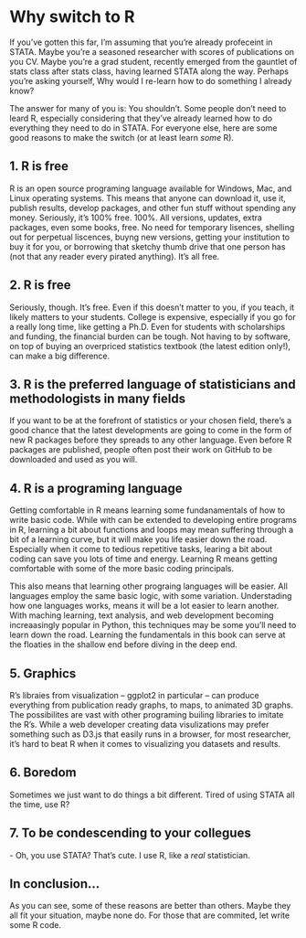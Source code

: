 Why switch to R
================

If you’ve gotten this far, I’m assuming that you’re already profeceint
in STATA. Maybe you’re a seasoned researcher with scores of publications
on you CV. Maybe you’re a grad student, recently emerged from the
gauntlet of stats class after stats class, having learned STATA along
the way. Perhaps you’re asking yourself, Why would I re-learn how to do
something I already know?

The answer for many of you is: You shouldn’t. Some people don’t need to
leard R, especially considering that they’ve already learned how to do
everything they need to do in STATA. For everyone else, here are some
good reasons to make the switch (or at least learn *some* R).

## 1\. R is free

R is an open source programing language available for Windows, Mac, and
Linux operating systems. This means that anyone can download it, use it,
publish results, develop packages, and other fun stuff without spending
any money. Seriously, it’s 100% free. 100%. All versions, updates, extra
packages, even some books, free. No need for temporary lisences,
shelling out for perpetual liscences, buyng new versions, getting your
institution to buy it for you, or borrowing that sketchy thumb drive
that one person has (not that any reader every pirated anything). It’s
all free.

## 2\. R is free

Seriously, though. It’s free. Even if this doesn’t matter to you, if you
teach, it likely matters to your students. College is expensive,
especially if you go for a really long time, like getting a Ph.D. Even
for students with scholarships and funding, the financial burden can be
tough. Not having to by software, on top of buying an overpriced
statistics textbook (the latest edition only\!), can make a big
difference.

## 3\. R is the preferred language of statisticians and methodologists in many fields

If you want to be at the forefront of statistics or your chosen field,
there’s a good chance that the latest developments are going to come in
the form of new R packages before they spreads to any other language.
Even before R packages are published, people often post their work on
GitHub to be downloaded and used as you will.

## 4\. R is a programing language

Getting comfortable in R means learning some fundanamentals of how to
write basic code. While with can be extended to developing entire
programs in R, learning a bit about functions and loops may mean
suffering through a bit of a learning curve, but it will make you life
easier down the road. Especially when it come to tedious repetitive
tasks, learing a bit about coding can save you lots of time and energy.
Learning R means getting comfortable with some of the more basic coding
principals.

This also means that learning other prograing languages will be easier.
All languages employ the same basic logic, with some variation.
Understading how one languages works, means it will be a lot easier to
learn another. With maching learning, text analysis, and web development
becoming increaasingly popular in Python, this techniques may be some
you’ll need to learn down the road. Learning the fundamentals in this
book can serve at the floaties in the shallow end before diving in the
deep end.

## 5\. Graphics

R’s libraies from visualization – ggplot2 in particular – can produce
everything from publication ready graphs, to maps, to animated 3D
graphs. The possibilites are vast with other programing builing
libraries to imitate the R’s. While a web developer creating data
visulizations may prefer something such as D3.js that easily runs in a
browser, for most researcher, it’s hard to beat R when it comes to
visualizing you datasets and results.

## 6\. Boredom

Sometimes we just want to do things a bit different. Tired of using
STATA all the time, use R?

## 7\. To be condescending to your collegues

\- Oh, you use STATA? That’s cute. I use R, like a *real* statistician.

## In conclusion…

As you can see, some of these reasons are better than others. Maybe they
all fit your situation, maybe none do. For those that are commited, let
write some R code.
